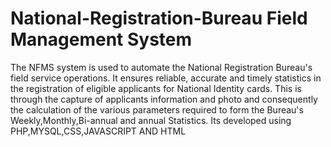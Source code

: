 # National-Registration-Bureau Field Management System
The NFMS system is used to automate the National Registration Bureau's field service operations. It ensures reliable, accurate and timely statistics in the registration of eligible applicants for National Identity cards. This is through the capture of applicants information and photo and consequently the calculation of the various parameters required to form the Bureau's Weekly,Monthly,Bi-annual and annual Statistics. Its developed using PHP,MYSQL,CSS,JAVASCRIPT AND HTML 
